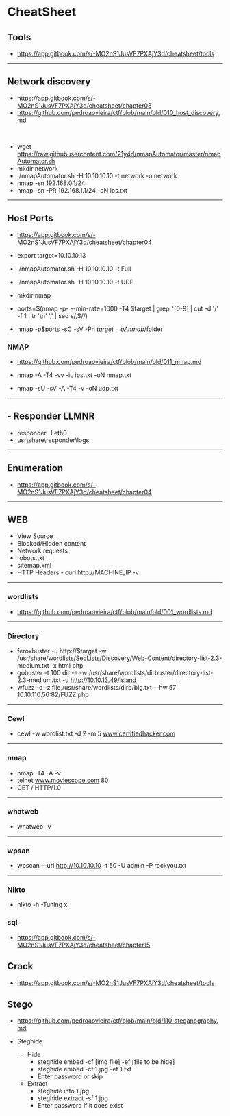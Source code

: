 # CheatSheet

## Tools

- <https://app.gitbook.com/s/-MO2nS1JusVF7PXAjY3d/cheatsheet/tools>

---

## Network discovery

- <https://app.gitbook.com/s/-MO2nS1JusVF7PXAjY3d/cheatsheet/chapter03>
- <https://github.com/pedroaovieira/ctf/blob/main/old/010_host_discovery.md>

&nbsp;

- wget https://raw.githubusercontent.com/21y4d/nmapAutomator/master/nmapAutomator.sh
- mkdir network
- ./nmapAutomator.sh -H 10.10.10.10 -t network -o network
- nmap -sn 192.168.0.1/24
- nmap -sn -PR 192.168.1.1/24 -oN ips.txt

---

## Host Ports

- <https://app.gitbook.com/s/-MO2nS1JusVF7PXAjY3d/cheatsheet/chapter04>


- export target=10.10.10.13

- ./nmapAutomator.sh -H 10.10.10.10 -t Full
- ./nmapAutomator.sh -H 10.10.10.10 -t UDP

- mkdir nmap
- ports=$(nmap -p- --min-rate=1000 -T4 $target | grep ^[0-9] | cut -d '/' -f 1 | tr '\n' ',' | sed s/,$//)
- nmap -p$ports -sC -sV -Pn $target -oA nmap/$folder

### NMAP

- <https://github.com/pedroaovieira/ctf/blob/main/old/011_nmap.md>

- nmap -A -T4 -vv -iL ips.txt -oN nmap.txt
- nmap -sU -sV -A -T4 -v -oN udp.txt

---

## - Responder LLMNR

- responder -I eth0
- usr\share\responder\logs

---

## Enumeration

- <https://app.gitbook.com/s/-MO2nS1JusVF7PXAjY3d/cheatsheet/chapter04>

---

## WEB

- View Source
- Blocked/Hidden content
- Network requests
- robots.txt
- sitemap.xml
- HTTP Headers - curl http://MACHINE_IP -v

---

### wordlists

- <https://github.com/pedroaovieira/ctf/blob/main/old/001_wordlists.md>

---

### Directory

- feroxbuster -u http://$target -w /usr/share/wordlists/SecLists/Discovery/Web-Content/directory-list-2.3-medium.txt -x html php
- gobuster -t 100 dir -e -w /usr/share/wordlists/dirbuster/directory-list-2.3-medium.txt -u http://10.10.13.49/island
- wfuzz -c -z file,/usr/share/wordlists/dirb/big.txt --hw 57 10.10.110.56:82/FUZZ.php

---

### Cewl

- cewl -w wordlist.txt -d 2 -m 5 www.certifiedhacker.com

---

### nmap

- nmap -T4 -A -v <Target Web Application> 
- telnet www.moviescope.com 80 
- GET / HTTP/1.0 

---

### whatweb

- whatweb -v <Target Web Application> 

---

### wpsan

- wpscan –-url http://10.10.10.10 -t 50 -U admin -P rockyou.txt

---

### Nikto

- nikto -h <Target Website> -Tuning x 

### sql

- <https://app.gitbook.com/s/-MO2nS1JusVF7PXAjY3d/cheatsheet/chapter15>

## Crack

- <https://app.gitbook.com/s/-MO2nS1JusVF7PXAjY3d/cheatsheet/tools>

## Stego

- <https://github.com/pedroaovieira/ctf/blob/main/old/110_steganography.md>

- Steghide
  - Hide
    - steghide embed -cf [img file] -ef [file to be hide]
    - steghide embed -cf 1.jpg -ef 1.txt
    - Enter password or skip
  - Extract
    - steghide info 1.jpg
    - steghide extract -sf 1.jpg
    - Enter password if it does exist
